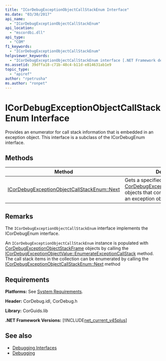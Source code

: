 ```yaml
---
title: "ICorDebugExceptionObjectCallStackEnum Interface"
ms.date: "03/30/2017"
api_name: 
  - "ICorDebugExceptionObjectCallStackEnum"
api_location: 
  - "mscordbi.dll"
api_type: 
  - "COM"
f1_keywords: 
  - "ICorDebugExceptionObjectCallStackEnum"
helpviewer_keywords: 
  - "ICorDebugExceptionObjectCallStackEnum interface [.NET Framework debugging]"
ms.assetid: 39dffa18-c71b-48c4-b11d-e814631ab1e9
topic_type: 
  - "apiref"
author: "rpetrusha"
ms.author: "ronpet"
---
```

# ICorDebugExceptionObjectCallStackEnum Interface
Provides an enumerator for call stack information that is embedded in an exception object. This interface is a subclass of the ICorDebugEnum interface.  
  
## Methods  
  
|Method|Description|  
|------------|-----------------|  
|[ICorDebugExceptionObjectCallStackEnum::Next](../../../../docs/framework/unmanaged-api/debugging/icordebugexceptionobjectcallstackenum-next-method.md)|Gets a specified number of [CorDebugExceptionObjectStackFrame](../../../../docs/framework/unmanaged-api/debugging/cordebugexceptionobjectstackframe-structure.md) objects that contain information about an exception object's call stack.|  
  
## Remarks  
 The `ICorDebugExceptionObjectCallStackEnum` interface implements the ICorDebugEnum interface.  
  
 An `ICorDebugExceptionObjectCallStackEnum` instance is populated with [CorDebugExceptionObjectStackFrame](../../../../docs/framework/unmanaged-api/debugging/cordebugexceptionobjectstackframe-structure.md) objects by calling the [ICorDebugExceptionObjectValue::EnumerateExceptionCallStack](../../../../docs/framework/unmanaged-api/debugging/icordebugexceptionobjectvalue-enumerateexceptioncallstack-method.md) method. The call stack items in the collection can be enumerated by calling the [ICorDebugExceptionObjectCallStackEnum::Next](../../../../docs/framework/unmanaged-api/debugging/icordebugexceptionobjectcallstackenum-next-method.md) method  
  
## Requirements  
 **Platforms:** See [System Requirements](../../../../docs/framework/get-started/system-requirements.md).  
  
 **Header:** CorDebug.idl, CorDebug.h  
  
 **Library:** CorGuids.lib  
  
 **.NET Framework Versions:** [!INCLUDE[net_current_v45plus](../../../../includes/net-current-v45plus-md.md)]  
  
## See also

- [Debugging Interfaces](../../../../docs/framework/unmanaged-api/debugging/debugging-interfaces.md)
- [Debugging](../../../../docs/framework/unmanaged-api/debugging/index.md)
